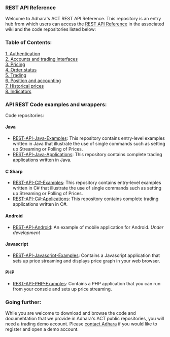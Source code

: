 ### REST API Reference
Welcome to Adhara's ACT REST API Reference. This repository is an entry hub from which users can access the [REST API Reference](https://github.com/adharapayments/REST-API/wiki) in the associated wiki and the code repositories listed below:

### Table of Contents:

[1. Authentication](https://github.com/adharapayments/REST-API/wiki/1.-Authentication)    
[2. Accounts and trading interfaces](https://github.com/adharapayments/REST-API/wiki/2.-Accounts-and-TIs)    
[3. Pricing](https://github.com/adharapayments/REST-API/wiki/3.-Pricing)    
[4. Order status](https://github.com/adharapayments/REST-API/wiki/4.-Orders)    
[5. Trading](https://github.com/adharapayments/REST-API/wiki/5.-Trading)    
[6. Position and accounting](https://github.com/adharapayments/REST-API/wiki/6.-Position-and-Accounting)      
[7. Historical prices](https://github.com/adharapayments/REST-API/wiki/7.-Historical-Prices)      
[8. Indicators](https://github.com/adharapayments/REST-API/wiki/8.-Indicators) 

### API REST Code examples and wrappers:
Code repositories:
#### Java

* [REST-API-Java-Examples](https://github.com/adharapayments/REST-API-Java-Examples): This repository contains entry-level examples written in Java that illustrate the use of single commands such as setting up Streaming or Polling of Prices. 
* [REST-API-Java-Applications](https://github.com/adharapayments/REST-API-Java-Applications): This repository contains complete trading applications written in Java.

#### C Sharp

* [REST-API-C#-Examples](https://github.com/adharapayments/REST-API-CSharp-Examples): This repository contains entry-level examples written in C# that illustrate the use of single commands such as setting up Streaming or Polling of Prices. 
* [REST-API-C#-Applications](https://github.com/adharapayments/REST-API-CSharp-Applications): This repository contains complete trading applications written in C#.

#### Android

* [REST-API-Android](https://github.com/adharapayments/REST-API-Android): An example of mobile application for Android. *Under development*

#### Javascript
* [REST-API-Javascript-Examples](https://github.com/adharapayments/REST-API-Javascript-Examples): Contains a Javascript application that sets up price streaming and displays price graph in your web browser.

#### PHP
* [REST-API-PHP-Examples](https://github.com/adharapayments/REST-API-PHP-Examples): Contains a PHP application that you can run from your console and sets up price streaming.

### Going further:
While you are welcome to download and browse the code and documehtation that we provide in Adhara's ACT public repositories, you will need a trading demo account. Please [contact Adhara](http://www.act.adhara.io/contact/) if you would like to register and open a demo account.
